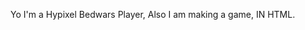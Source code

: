 Yo I'm a Hypixel Bedwars Player, Also I am making a game, IN HTML.

<!---
AstreaIQ/AstreaIQ is a ✨ special ✨ repository because its `README.md` (this file) appears on your GitHub profile.
You can click the Preview link to take a look at your changes.
--->
